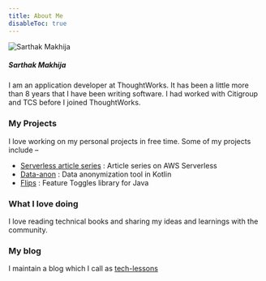 ```yaml
---
title: About Me
disableToc: true
---
```

![Sarthak Makhija](/images/self.png) 
##### Sarthak Makhija

I am an application developer at ThoughtWorks. It has been a little more than 8 years that I have been writing software. I had worked with Citigroup and TCS before I joined ThoughtWorks.

### My Projects

I love working on my personal projects in free time. Some of my projects include –

- [Serverless article series](https://github.com/aws-articles/serverless-order-service) : Article series on AWS Serverless  
- [Data-anon](https://github.com/dataanon/data-anon) : Data anonymization tool in Kotlin
- [Flips](https://github.com/Feature-Flip/flips) : Feature Toggles library for Java

### What I love doing

I love reading technical books and sharing my ideas and learnings with the community.

### My blog
I maintain a blog which I call as [tech-lessons](https://tech-lessons.in)
